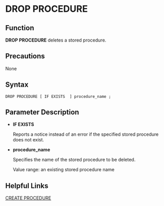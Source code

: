 # DROP PROCEDURE<a name="EN-US_TOPIC_0289900018"></a>

## Function<a name="en-us_topic_0283137697_en-us_topic_0237122145_en-us_topic_0059778377_se53c099099b3499097fe40da9daf8b12"></a>

**DROP PROCEDURE**  deletes a stored procedure.

## Precautions<a name="en-us_topic_0283137697_en-us_topic_0237122145_en-us_topic_0059778377_s1e16e3722cae4864ad570562a7f7273e"></a>

None

## Syntax<a name="en-us_topic_0283137697_en-us_topic_0237122145_en-us_topic_0059778377_s7fd54cba57c541c5a49626ef477adc4a"></a>

```
DROP PROCEDURE [ IF EXISTS  ] procedure_name ;
```

## Parameter Description<a name="en-us_topic_0283137697_en-us_topic_0237122145_en-us_topic_0059778377_s080d001d1a1d451cb6e4965bea42c9e9"></a>

-   **IF EXISTS**

    Reports a notice instead of an error if the specified stored procedure does not exist.

-   **procedure\_name**

    Specifies the name of the stored procedure to be deleted.

    Value range: an existing stored procedure name


## Helpful Links<a name="en-us_topic_0283137697_en-us_topic_0237122145_en-us_topic_0059778377_s79db76d7068b489c8b96c2c51494ee04"></a>

[CREATE PROCEDURE](create-procedure.md)

